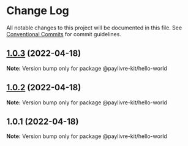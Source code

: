 # Change Log

All notable changes to this project will be documented in this file.
See [Conventional Commits](https://conventionalcommits.org) for commit guidelines.

## [1.0.3](https://github.com/ThiagoBrolly/template-library-monorepo/compare/@paylivre-kit/hello-world@1.0.2...@paylivre-kit/hello-world@1.0.3) (2022-04-18)

**Note:** Version bump only for package @paylivre-kit/hello-world





## [1.0.2](https://github.com/ThiagoBrolly/template-library-monorepo/compare/@paylivre-kit/hello-world@1.0.1...@paylivre-kit/hello-world@1.0.2) (2022-04-18)

**Note:** Version bump only for package @paylivre-kit/hello-world





## 1.0.1 (2022-04-18)

**Note:** Version bump only for package @paylivre-kit/hello-world
